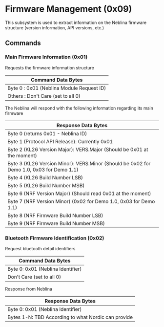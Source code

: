 # Firmware Management (0x09)

This subsystem is used to extract information on the Neblina firmware structure (version information, API versions, etc.)

## Commands

### Main Firmware Information (0x01)

Requests the firmware information structure

|Command Data Bytes|
|------------------|
|Byte 0 : 0x01 (Neblina Module Request ID)|
|Others : Don't Care (set to all 0)|

The Neblina will respond with the following information regarding its main firmware

|Response Data Bytes|
|-------------------|
|Byte 0 (returns 0x01 - Neblina ID)|
|Byte 1 (Protocol API Release): Currently 0x01|
|Byte 2 (KL26 Version Major): VERS.Major (Should be 0x01 at the moment)|
|Byte 3 (KL26 Version Minor): VERS.Minor (Should be 0x02 for Demo 1.0, 0x03 for Demo 1.1)|
|Byte 4 (KL26 Build Number LSB)|
|Byte 5 (KL26 Build Number MSB)|
|Byte 6 (NRF Version Major) (Should read 0x01 at the moment)|
|Byte 7 (NRF Version Minor) (0x02 for Demo 1.0, 0x03 for Demo 1.1)|
|Byte 8 (NRF Firmware Build Number LSB)|
|Byte 9 (NRF Firmware Build Number MSB)|

### Bluetooth Firmware Identification (0x02)

Request bluetooth detail identifiers

|Command Data Bytes|
|------------------|
|Byte 0: 0x01 (Neblina Identifier)|
|Don't Care (set to all 0)|

Response from Neblina

|Response Data Bytes|
|--------------------|
|Byte 0: 0x01 (Neblina Identifier)|
|Bytes 1-N: TBD According to what Nordic can provide |

### 
